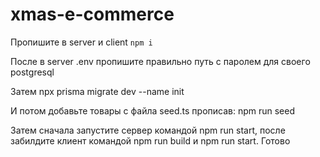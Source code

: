 # xmas-e-commerce


Пропишите в server и client ``` npm i ```

После в server .env пропишите правильно путь с паролем для своего postgresql

Затем npx prisma migrate dev --name init

И потом добавьте товары с файла seed.ts прописав: npm run seed 

Затем сначала запустите сервер командой npm run start, после забилдите клиент командой npm run build и npm run start. Готово
